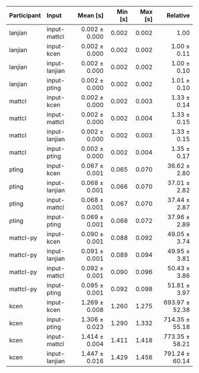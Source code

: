 | Participant | Input | Mean [s] | Min [s] | Max [s] | Relative |
|:---|:---|---:|---:|---:|---:|
| lanjian | input-mattcl | 0.002 ± 0.000 | 0.002 | 0.002 | 1.00 |
| lanjian | input-kcen | 0.002 ± 0.000 | 0.002 | 0.002 | 1.00 ± 0.11 |
| lanjian | input-lanjian | 0.002 ± 0.000 | 0.002 | 0.002 | 1.00 ± 0.10 |
| lanjian | input-pting | 0.002 ± 0.000 | 0.002 | 0.002 | 1.01 ± 0.10 |
| mattcl | input-kcen | 0.002 ± 0.000 | 0.002 | 0.003 | 1.33 ± 0.14 |
| mattcl | input-mattcl | 0.002 ± 0.000 | 0.002 | 0.004 | 1.33 ± 0.15 |
| mattcl | input-lanjian | 0.002 ± 0.000 | 0.002 | 0.003 | 1.33 ± 0.15 |
| mattcl | input-pting | 0.002 ± 0.000 | 0.002 | 0.004 | 1.35 ± 0.17 |
| pting | input-kcen | 0.067 ± 0.001 | 0.065 | 0.070 | 36.62 ± 2.80 |
| pting | input-lanjian | 0.068 ± 0.001 | 0.066 | 0.070 | 37.01 ± 2.82 |
| pting | input-mattcl | 0.068 ± 0.001 | 0.067 | 0.070 | 37.44 ± 2.87 |
| pting | input-pting | 0.069 ± 0.001 | 0.068 | 0.072 | 37.96 ± 2.89 |
| mattcl-py | input-kcen | 0.090 ± 0.001 | 0.088 | 0.092 | 49.05 ± 3.74 |
| mattcl-py | input-lanjian | 0.091 ± 0.001 | 0.089 | 0.094 | 49.95 ± 3.81 |
| mattcl-py | input-mattcl | 0.092 ± 0.001 | 0.090 | 0.096 | 50.43 ± 3.86 |
| mattcl-py | input-pting | 0.095 ± 0.001 | 0.092 | 0.098 | 51.81 ± 3.97 |
| kcen | input-kcen | 1.269 ± 0.008 | 1.260 | 1.275 | 693.97 ± 52.38 |
| kcen | input-pting | 1.306 ± 0.023 | 1.290 | 1.332 | 714.35 ± 55.18 |
| kcen | input-mattcl | 1.414 ± 0.004 | 1.411 | 1.418 | 773.35 ± 58.21 |
| kcen | input-lanjian | 1.447 ± 0.016 | 1.429 | 1.456 | 791.24 ± 60.14 |
